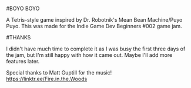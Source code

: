 #BOYO BOYO

A Tetris-style game inspired by Dr. Robotnik's Mean Bean Machine/Puyo Puyo. This was made for the Indie Game Dev Beginners #002 game jam.


#THANKS

I didn't have much time to complete it as I was busy the first three days of the jam, but I'm still happy with how it came out. Maybe I'll add more features later.

Special thanks to Matt Guptill for the music! https://linktr.ee/Fire.in.the.Woods
